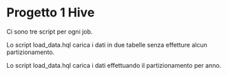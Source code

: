 # Progetto 1 Hive

Ci sono tre script per ogni job.

Lo script load_data.hql carica i dati in due tabelle senza effetture alcun partizionamento.

Lo script load_data.hql carica i dati effettuando il partizionamento per anno.


